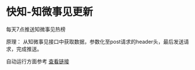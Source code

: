 # 快知-知微事见更新

每天7点推送知微事见热榜


原理： 从知微事见接口中获取数据，参数化至post请求的header头，最后发送请求，完成推送。

自动运行方面参考
[查看链接](https://github.com/liuwenkiii/kz-comic-bot)
